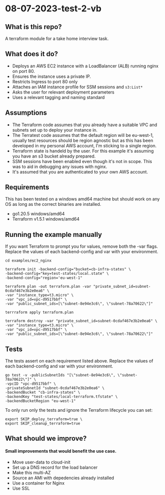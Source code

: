 # 08-07-2023-test-2-vb

## What is this repo?
A terraform module for a take home interview task.

## What does it do?
* Deploys an AWS EC2 instance with a LoadBalancer (ALB) running nginx on port 80.
* Ensures the instance uses a private IP.
* Restricts Ingress to port 80 only
* Attaches an IAM instance profile for SSM sessions and `s3:List*`
* Asks the user for relevant deployment parameters
* Uses a relevant tagging and naming standard

## Assumptions
* The Terraform code assumes that you already have a suitable VPC and subnets set up to deploy your instance in.
* The Terratest code assumes that the default region will be eu-west-1, usually test resources should be region agnostic but as this has been developed in my personal AWS account, I'm sticking to a single region.
* Terraform state is handeld by the user. For this example it's assuming you have an s3 bucket already prepared.
* SSM sessions have been enabled even though it's not in scope. This was to aid in debugging any issues with nginx.
* It's assumed that you are authenticated to your own AWS account.

## Requirements
This has been tested on a windows amd64 machine but should work on any OS as long as the correct binaries are installed.
* go1.20.5 windows/amd64
* Terraform v1.5.1 windows/amd64

## Running the example manually
If you want Terraform to prompt you for values, remove both the -var flags. Replace the values of each backend-config and var with your environment.
```
cd examples/ec2_nginx

terraform init -backend-config="bucket=cb-infra-states" \
-backend-config="key=test-states/local.state" \
-backend-config="region='eu-west-1"

terraform plan -out terraform.plan -var "private_subnet_id=subnet-0cdaf467e3b2e0ea6" \
-var "instance_type=t3.micro" \
-var "vpc_id=vpc-d9517bbf" \
-var "public_subnet_ids=[\"subnet-8e94e3c6\", \"subnet-78a70622\"]"

terrraform apply terraform.plan

terraform destroy -var "private_subnet_id=subnet-0cdaf467e3b2e0ea6" \
-var "instance_type=t3.micro" \
-var "vpc_id=vpc-d9517bbf" \
-var "public_subnet_ids=[\"subnet-8e94e3c6\", \"subnet-78a70622\"]"
```

## Tests
The tests assert on each requirement listed above. Replace the values of each backend-config and var with your environment.
```
go test -v -publicSubnetIds "[\"subnet-8e94e3c6\", \"subnet-78a70622\"]" \
-vpcID "vpc-d9517bbf" \
-privateSubnetId "subnet-0cdaf467e3b2e0ea6" \
-backendBucket "cb-infra-states" \
-backendKey "test-states/local-terraform.tfstate" \
-backendBucketRegion "eu-west-1"
```
To only run only the tests and ignore the Terraform lifecycle you can set:
```
export SKIP_deploy_terraform=true \
export SKIP_cleanup_terraform=true
```

## What should we improve?
#### Small improvements that would benefit the use case.
* Move user-data to cloud-init
* Set up a DNS record for the load balancer
* Make this multi-AZ
* Source an AMI with depedencies already installed
* Use a container for Nginx
* Use SSL

